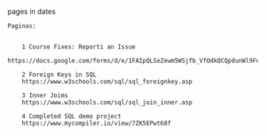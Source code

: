 pages in dates

    Paginas:


        1 Course Fixes: Reporti an Issue
        https://docs.google.com/forms/d/e/1FAIpQLSeZewm5WSjfb_VfOdkQCQpdunWl9FeIQlVhdYjSYK5fvM_fcw/viewform

        2 Foreign Keys in SQL
        https://www.w3schools.com/sql/sql_foreignkey.asp

        3 Inner Joims
        https://www.w3schools.com/sql/sql_join_inner.asp

        4 Completed SQL demo project
        https://www.mycompiler.io/view/7ZK5EPwt68f

